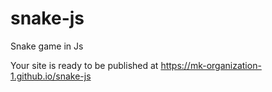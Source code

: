 # snake-js
Snake game in Js

Your site is ready to be published at https://mk-organization-1.github.io/snake-js

